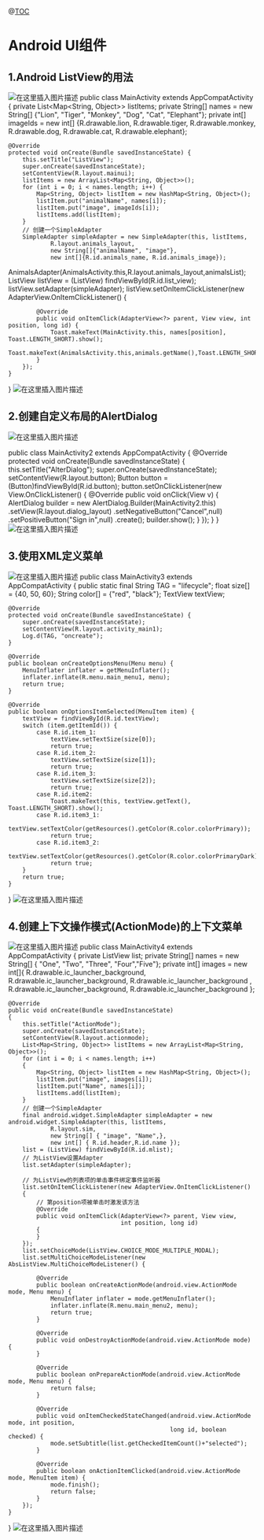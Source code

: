 @[TOC](实验三)

# Android UI组件



## 1.Android ListView的用法

![在这里插入图片描述](https://img-blog.csdnimg.cn/20190409103039114.png?x-oss-process=image/watermark,type_ZmFuZ3poZW5naGVpdGk,shadow_10,text_aHR0cHM6Ly9ibG9nLmNzZG4ubmV0L3FxXzQyMjQxNDEy,size_16,color_FFFFFF,t_70)
public class MainActivity extends AppCompatActivity {
    private List<Map<String, Object>> listItems;
    private String[] names = new String[]
            {"Lion", "Tiger", "Monkey", "Dog", "Cat", "Elephant"};
    private int[] imageIds = new int[]
            {R.drawable.lion, R.drawable.tiger, R.drawable.monkey,
                    R.drawable.dog, R.drawable.cat, R.drawable.elephant};

    @Override
    protected void onCreate(Bundle savedInstanceState) {
        this.setTitle("ListView");
        super.onCreate(savedInstanceState);
        setContentView(R.layout.mainui);
        listItems = new ArrayList<Map<String, Object>>();
        for (int i = 0; i < names.length; i++) {
            Map<String, Object> listItem = new HashMap<String, Object>();
            listItem.put("animalName", names[i]);
            listItem.put("image", imageIds[i]);
            listItems.add(listItem);
        }
        // 创建一个SimpleAdapter
        SimpleAdapter simpleAdapter = new SimpleAdapter(this, listItems,
                R.layout.animals_layout,
                new String[]{"animalName", "image"},
                new int[]{R.id.animals_name, R.id.animals_image});
AnimalsAdapter(AnimalsActivity.this,R.layout.animals_layout,animalsList);
        ListView listView = (ListView) findViewById(R.id.list_view);
        listView.setAdapter(simpleAdapter);
        listView.setOnItemClickListener(new AdapterView.OnItemClickListener() {
        
            @Override
            public void onItemClick(AdapterView<?> parent, View view, int position, long id) {
                Toast.makeText(MainActivity.this, names[position], Toast.LENGTH_SHORT).show();
         Toast.makeText(AnimalsActivity.this,animals.getName(),Toast.LENGTH_SHORT).show();
            }
        });
    }
}
![在这里插入图片描述](https://img-blog.csdnimg.cn/20190409103806420.png?x-oss-process=image/watermark,type_ZmFuZ3poZW5naGVpdGk,shadow_10,text_aHR0cHM6Ly9ibG9nLmNzZG4ubmV0L3FxXzQyMjQxNDEy,size_16,color_FFFFFF,t_70)
## 2.创建自定义布局的AlertDialog
![在这里插入图片描述](https://img-blog.csdnimg.cn/2019040910341619.png?x-oss-process=image/watermark,type_ZmFuZ3poZW5naGVpdGk,shadow_10,text_aHR0cHM6Ly9ibG9nLmNzZG4ubmV0L3FxXzQyMjQxNDEy,size_16,color_FFFFFF,t_70)

public class MainActivity2 extends AppCompatActivity {
    @Override
    protected void onCreate(Bundle savedInstanceState) {
        this.setTitle("AlterDialog");
        super.onCreate(savedInstanceState);
        setContentView(R.layout.button);
        Button button = (Button)findViewById(R.id.button);
        button.setOnClickListener(new View.OnClickListener() {
            @Override
            public void onClick(View v) {
                AlertDialog builder = new AlertDialog.Builder(MainActivity2.this)
                        .setView(R.layout.dialog_layout)
                        .setNegativeButton("Cancel",null)
                        .setPositiveButton("Sign in",null)
                        .create();
                builder.show();
            }
        });
    }
}
![在这里插入图片描述](https://img-blog.csdnimg.cn/20190409103819816.png?x-oss-process=image/watermark,type_ZmFuZ3poZW5naGVpdGk,shadow_10,text_aHR0cHM6Ly9ibG9nLmNzZG4ubmV0L3FxXzQyMjQxNDEy,size_16,color_FFFFFF,t_70)
## 3.使用XML定义菜单
![在这里插入图片描述](https://img-blog.csdnimg.cn/20190409103626645.png?x-oss-process=image/watermark,type_ZmFuZ3poZW5naGVpdGk,shadow_10,text_aHR0cHM6Ly9ibG9nLmNzZG4ubmV0L3FxXzQyMjQxNDEy,size_16,color_FFFFFF,t_70)
public class MainActivity3 extends AppCompatActivity {
    public static final String TAG = "lifecycle";
    float size[] = {40, 50, 60};
    String color[] = {"red", "black"};
    TextView textView;

    @Override
    protected void onCreate(Bundle savedInstanceState) {
        super.onCreate(savedInstanceState);
        setContentView(R.layout.activity_main1);
        Log.d(TAG, "oncreate");
    }

    @Override
    public boolean onCreateOptionsMenu(Menu menu) {
        MenuInflater inflater = getMenuInflater();
        inflater.inflate(R.menu.main_menu1, menu);
        return true;
    }

    @Override
    public boolean onOptionsItemSelected(MenuItem item) {
        textView = findViewById(R.id.textView);
        switch (item.getItemId()) {
            case R.id.item_1:
                textView.setTextSize(size[0]);
                return true;
            case R.id.item_2:
                textView.setTextSize(size[1]);
                return true;
            case R.id.item_3:
                textView.setTextSize(size[2]);
                return true;
            case R.id.item2:
                Toast.makeText(this, textView.getText(), Toast.LENGTH_SHORT).show();
            case R.id.item3_1:
                textView.setTextColor(getResources().getColor(R.color.colorPrimary));
                return true;
            case R.id.item3_2:
                textView.setTextColor(getResources().getColor(R.color.colorPrimaryDark));
                return true;
        }
        return true;
    }
}
![在这里插入图片描述](https://img-blog.csdnimg.cn/20190409103829731.png?x-oss-process=image/watermark,type_ZmFuZ3poZW5naGVpdGk,shadow_10,text_aHR0cHM6Ly9ibG9nLmNzZG4ubmV0L3FxXzQyMjQxNDEy,size_16,color_FFFFFF,t_70)
## 4.创建上下文操作模式(ActionMode)的上下文菜单
![在这里插入图片描述](https://img-blog.csdnimg.cn/2019040910371714.png?x-oss-process=image/watermark,type_ZmFuZ3poZW5naGVpdGk,shadow_10,text_aHR0cHM6Ly9ibG9nLmNzZG4ubmV0L3FxXzQyMjQxNDEy,size_16,color_FFFFFF,t_70)
public class MainActivity4 extends AppCompatActivity {
    private ListView list;
    private String[] names = new String[]
            { "One", "Two", "Three", "Four","Five"};
    private int[] images = new int[]{
            R.drawable.ic_launcher_background,
            R.drawable.ic_launcher_background,
            R.drawable.ic_launcher_background ,
            R.drawable.ic_launcher_background,
            R.drawable.ic_launcher_background
    };

    @Override
    public void onCreate(Bundle savedInstanceState)
    {
        this.setTitle("ActionMode");
        super.onCreate(savedInstanceState);
        setContentView(R.layout.actionmode);
        List<Map<String, Object>> listItems = new ArrayList<Map<String, Object>>();
        for (int i = 0; i < names.length; i++)
        {
            Map<String, Object> listItem = new HashMap<String, Object>();
            listItem.put("image", images[i]);
            listItem.put("Name", names[i]);
            listItems.add(listItem);
        }
        // 创建一个SimpleAdapter
        final android.widget.SimpleAdapter simpleAdapter = new android.widget.SimpleAdapter(this, listItems,
                R.layout.sim,
                new String[] { "image", "Name",},
                new int[] { R.id.header,R.id.name });
        list = (ListView) findViewById(R.id.mlist);
        // 为ListView设置Adapter
        list.setAdapter(simpleAdapter);

        // 为ListView的列表项的单击事件绑定事件监听器
        list.setOnItemClickListener(new AdapterView.OnItemClickListener()
        {
            // 第position项被单击时激发该方法
            @Override
            public void onItemClick(AdapterView<?> parent, View view,
                                    int position, long id)
            {
            }
        });
        list.setChoiceMode(ListView.CHOICE_MODE_MULTIPLE_MODAL);
        list.setMultiChoiceModeListener(new AbsListView.MultiChoiceModeListener() {

            @Override
            public boolean onCreateActionMode(android.view.ActionMode mode, Menu menu) {
                MenuInflater inflater = mode.getMenuInflater();
                inflater.inflate(R.menu.main_menu2, menu);
                return true;
            }

            @Override
            public void onDestroyActionMode(android.view.ActionMode mode) {
            }

            @Override
            public boolean onPrepareActionMode(android.view.ActionMode mode, Menu menu) {
                return false;
            }

            @Override
            public void onItemCheckedStateChanged(android.view.ActionMode mode, int position,
                                                  long id, boolean checked) {
                mode.setSubtitle(list.getCheckedItemCount()+"selected");
            }

            @Override
            public boolean onActionItemClicked(android.view.ActionMode mode, MenuItem item) {
                mode.finish();
                return false;
            }
        });
    }
}
![在这里插入图片描述](https://img-blog.csdnimg.cn/20190409103839373.png?x-oss-process=image/watermark,type_ZmFuZ3poZW5naGVpdGk,shadow_10,text_aHR0cHM6Ly9ibG9nLmNzZG4ubmV0L3FxXzQyMjQxNDEy,size_16,color_FFFFFF,t_70)
